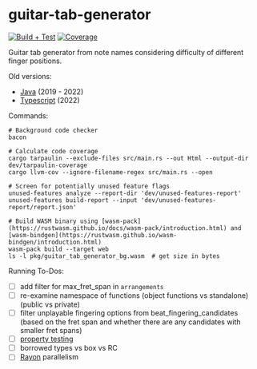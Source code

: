 # guitar-tab-generator

[![Build + Test](https://github.com/noahbaculi/guitar-tab-generator/actions/workflows/rust_build_and_test.yml/badge.svg)](https://github.com/noahbaculi/guitar-tab-generator/actions/workflows/rust_build_and_test.yml)
[![Coverage](https://codecov.io/gh/noahbaculi/guitar-tab-generator/branch/main/graph/badge.svg?token=BB01PPL4LF)](https://codecov.io/gh/noahbaculi/guitar-tab-generator)

Guitar tab generator from note names considering difficulty of different finger positions.

Old versions:

- [Java](https://github.com/noahbaculi/guitar-tab-generator_java) (2019 - 2022)
- [Typescript](https://github.com/noahbaculi/guitar-tab-generator_typescript) (2022)

Commands:

```shell
# Background code checker
bacon

# Calculate code coverage
cargo tarpaulin --exclude-files src/main.rs --out Html --output-dir dev/tarpaulin-coverage
cargo llvm-cov --ignore-filename-regex src/main.rs --open

# Screen for potentially unused feature flags
unused-features analyze --report-dir 'dev/unused-features-report'
unused-features build-report --input 'dev/unused-features-report/report.json'

# Build WASM binary using [wasm-pack](https://rustwasm.github.io/docs/wasm-pack/introduction.html) and [wasm-bindgen](https://rustwasm.github.io/wasm-bindgen/introduction.html)
wasm-pack build --target web
ls -l pkg/guitar_tab_generator_bg.wasm  # get size in bytes
```

Running To-Dos:

- [ ] add filter for max_fret_span in `arrangements`
- [ ] re-examine namespace of functions (object functions vs standalone) (public vs private)
- [ ] filter unplayable fingering options from beat_fingering_candidates (based on the fret span and whether there are any candidates with smaller fret spans)
- [ ] [property testing](https://altsysrq.github.io/proptest-book/)
- [ ] borrowed types vs box vs RC
- [ ] [Rayon](https://docs.rs/rayon/latest/rayon/#how-to-use-rayon) parallelism
